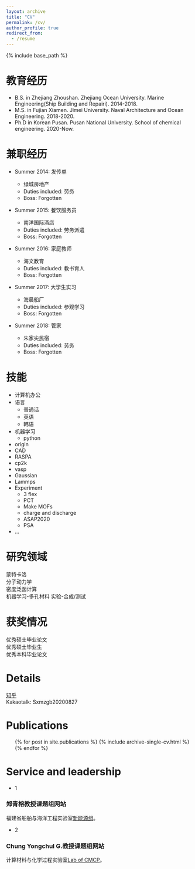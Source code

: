 ```yaml
---
layout: archive
title: "CV"
permalink: /cv/
author_profile: true
redirect_from:
  - /resume
---
```


{% include base_path %}

教育经历
======
* B.S. in Zhejiang Zhoushan. Zhejiang Ocean University. Marine Engineering(Ship Building and Repairi). 2014-2018.
* M.S. in Fujian Xiamen. Jimei University. Naval Architecture and Ocean Engineering. 2018-2020.
* Ph.D in Korean Pusan. Pusan National University. School of chemical engineering. 2020-Now.

兼职经历
======
* Summer 2014: 发传单
  * 绿城房地产
  * Duties included: 劳务
  * Boss: Forgotten

* Summer 2015: 餐饮服务员
  * 南洋国际酒店
  * Duties included: 劳务派遣
  * Boss: Forgotten
  
* Summer 2016: 家庭教师
  * 海文教育
  * Duties included: 教书育人
  * Boss: Forgotten
 
* Summer 2017: 大学生实习
  * 海晨船厂
  * Duties included: 参观学习
  * Boss: Forgotten
  
* Summer 2018: 管家
  * 朱家尖民宿
  * Duties included: 劳务
  * Boss: Forgotten
  
技能
======
* 计算机办公
* 语言
  * 普通话
  * 英语
  * 韩语
* 机器学习
  * python                                
* origin
* CAD                 
* RASPA           
* cp2k                
* vasp                      
* Gaussian                                   
* Lammps                       
* Experiment               
  * 3 flex                                  
  * PCT                         
  * Make MOFs
  * charge and discharge              
  * ASAP2020           
  * PSA             
* ...
         
研究领域     
======
 蒙特卡洛                  
 分子动力学                        
 密度泛函计算              
 机器学习-多孔材料
 实验-合成/测试                                                  
 
 获奖情况     
======
  优秀硕士毕业论文                       
  优秀硕士毕业生                      
  优秀本科毕业论文                               
  
Details
======       
[知乎](https://www.zhihu.com/people/mo-ran-hui-shou-16-68-98 "CV")                         
Kakaotalk: Sxmzgb20200827                                    

Publications
======
  <ul>{% for post in site.publications %}
    {% include archive-single-cv.html %}
  {% endfor %}</ul>
  
Service and leadership
======
* 1
### 郑青榕教授课题组网站             

福建省船舶与海洋工程实验室[新能源组](http://mei.jmu.edu.cn/info/1070/1126.htm "")。        

* 2
### Chung Yongchul G.教授课题组网站           

计算材料与化学过程实验室[Lab of CMCP](https://cmcp-group.github.io/ "")。
